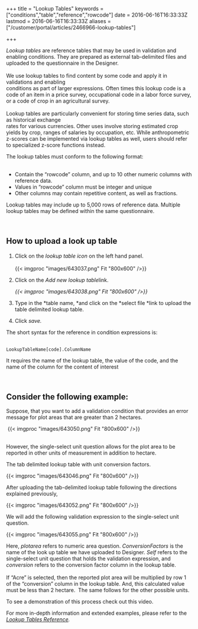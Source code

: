 ﻿+++
title = "Lookup Tables"
keywords = ["conditions","table","reference","rowcode"]
date = 2016-06-16T16:33:33Z
lastmod = 2016-06-16T16:33:33Z
aliases = ["/customer/portal/articles/2466966-lookup-tables"]

+++

*Lookup tables* are reference tables that may be used in validation and
enabling conditions. They are prepared as external tab-delimited files
and uploaded to the questionnaire in the Designer.  
   
We use lookup tables to find content by some code and apply it in
validations and enabling  
conditions as part of larger expressions. Often times this lookup code
is a code of an item in a price survey, occupational code in a labor
force survey, or a code of crop in an agricultural survey.  
   
Lookup tables are particularly convenient for storing time series data,
such as historical exchange  
rates for various currencies. Other uses involve storing estimated crop
yields by crop, ranges of salaries by occupation, etc. While
anthropometric z-scores can be implemented via lookup tables as well,
users should refer to specialized z-score functions instead.   
  
The lookup tables must conform to the following format:  
 

-   Contain the “rowcode” column, and up to 10 other numeric columns
    with reference data.
-   Values in “rowcode” column must be integer and unique
-   Other columns may contain repetitive content, as well as fractions.

  
Lookup tables may include up to 5,000 rows of reference data. Multiple
lookup tables may be defined within the same questionnaire.  
  
 

How to upload a look up table
-----------------------------

1.  Click on the *lookup table icon*<span
    style="line-height: 20.8px;"> on the left hand panel.  
      
    {{< imgproc "images/643037.png" Fit "800x600" />}}</span>
2.  Click on the *Add new lookup table*link.  
      
    *{{< imgproc "images/643038.png" Fit "800x600" />}}*
3.  Type in the *table name, *and click on the *select file *link to
    upload the table delimited lookup table.
4.  Click *save.*

  
  
The short syntax for the reference in condition expressions is:  
 

    LookupTableName[code].ColumnName

  
  
It requires the name of the lookup table, the value of the code, and the
name of the column for the content of interest  
  
 

Consider the following example:
-------------------------------

  
Suppose, that you want to add a validation condition that provides an
error message for plot areas that are greater than 2 hectares.  
  
  
 {{< imgproc "images/643050.png" Fit "800x600" />}}  
   
  
However, the single-select unit question allows for the plot area to be
reported in other units of measurement in addition to hectare.  
  
The tab delimited lookup table with unit conversion factors.  
  
  
{{< imgproc "images/643046.png" Fit "800x600" />}}  
  
After uploading the tab-delimited lookup table following the directions
explained previously,  
  
{{< imgproc "images/643052.png" Fit "800x600" />}}  
  
  
We will add the following validation expression to the single-select
unit question.   
  
{{< imgproc "images/643055.png" Fit "800x600" />}}  
  
  
Here, *plotarea* refers to numeric area question. *ConversionFactors* is
the name of the look up table we have uploaded to Designer. *Self*
refers to the single-select unit question that holds the validation
expression, and *conversion* refers to the conversion factor column in
the lookup table.  
   
If “Acre” is selected, then the reported plot area will be multiplied by
row 1 of the “conversion” column in the lookup table. And, this
calculated value must be less than 2 hectare.  The same follows for the
other possible units.   
  
  
To see a demonstration of this process check out this video.  
  
  

  
  
  
  
For more in-depth information and extended examples, please refer to the
[*Lookup Tables
Reference*](http://siteresources.worldbank.org/INTCOMPTOOLS/Resources/8213623-1380598436379/lookup.pdf)*.*

